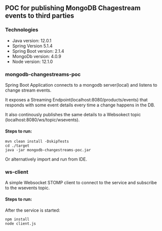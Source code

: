 ## POC for publishing MongoDB Chagestream events to third parties

### Technologies
* Java version: 12.0.1
* Spring Version 5.1.4
* Spring Boot version: 2.1.4
* MongoDb version: 4.0.9
* Node version: 12.1.0

### mongodb-changestreams-poc

Spring Boot Application connects to a mongodb server(local) and listens to change stream events.

It exposes a Streaming Endpoint(localhost:8080/products/events) that responds with some event details every time a change happens in the DB.

It also continously publishes the same details to a Websokect topic (localhost:8080/ws/topic/wsevents).

#### Steps to run:
```
mvn clean install -DskipTests
cd ./target
java -jar mongodb-changestreams-poc.jar
```
Or alternatively import and run from IDE.

### ws-client
A simple Websocket STOMP client to connect to the service and subscribe to the wsevents topic.

#### Steps to run:
After the service is started:
```
npm install
node client.js
```

